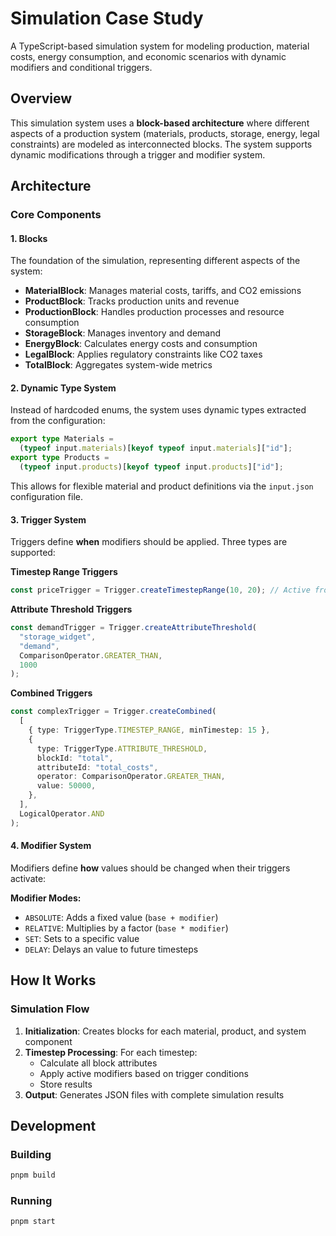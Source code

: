# Simulation Case Study

A TypeScript-based simulation system for modeling production, material costs, energy consumption, and economic scenarios with dynamic modifiers and conditional triggers.

## Overview

This simulation system uses a **block-based architecture** where different aspects of a production system (materials, products, storage, energy, legal constraints) are modeled as interconnected blocks. The system supports dynamic modifications through a trigger and modifier system.

## Architecture

### Core Components

#### 1. Blocks

The foundation of the simulation, representing different aspects of the system:

- **MaterialBlock**: Manages material costs, tariffs, and CO2 emissions
- **ProductBlock**: Tracks production units and revenue
- **ProductionBlock**: Handles production processes and resource consumption
- **StorageBlock**: Manages inventory and demand
- **EnergyBlock**: Calculates energy costs and consumption
- **LegalBlock**: Applies regulatory constraints like CO2 taxes
- **TotalBlock**: Aggregates system-wide metrics

#### 2. Dynamic Type System

Instead of hardcoded enums, the system uses dynamic types extracted from the configuration:

```typescript
export type Materials =
  (typeof input.materials)[keyof typeof input.materials]["id"];
export type Products =
  (typeof input.products)[keyof typeof input.products]["id"];
```

This allows for flexible material and product definitions via the `input.json` configuration file.

#### 3. Trigger System

Triggers define **when** modifiers should be applied. Three types are supported:

**Timestep Range Triggers**

```typescript
const priceTrigger = Trigger.createTimestepRange(10, 20); // Active from timestep 10-20
```

**Attribute Threshold Triggers**

```typescript
const demandTrigger = Trigger.createAttributeThreshold(
  "storage_widget",
  "demand",
  ComparisonOperator.GREATER_THAN,
  1000
);
```

**Combined Triggers**

```typescript
const complexTrigger = Trigger.createCombined(
  [
    { type: TriggerType.TIMESTEP_RANGE, minTimestep: 15 },
    {
      type: TriggerType.ATTRIBUTE_THRESHOLD,
      blockId: "total",
      attributeId: "total_costs",
      operator: ComparisonOperator.GREATER_THAN,
      value: 50000,
    },
  ],
  LogicalOperator.AND
);
```

#### 4. Modifier System

Modifiers define **how** values should be changed when their triggers activate:

**Modifier Modes:**

- `ABSOLUTE`: Adds a fixed value (`base + modifier`)
- `RELATIVE`: Multiplies by a factor (`base * modifier`)
- `SET`: Sets to a specific value
- `DELAY`: Delays an value to future timesteps

## How It Works

### Simulation Flow

1. **Initialization**: Creates blocks for each material, product, and system component
2. **Timestep Processing**: For each timestep:
   - Calculate all block attributes
   - Apply active modifiers based on trigger conditions
   - Store results
3. **Output**: Generates JSON files with complete simulation results

## Development

### Building

```bash
pnpm build
```

### Running

```bash
pnpm start
```
